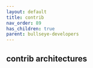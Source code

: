 ```yaml
---
layout: default
title: contrib
nav_order: 89
has_children: true
parent: bullseye-developers
---
```


## contrib architectures
